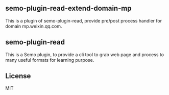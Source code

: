 semo-plugin-read-extend-domain-mp
------------------------

This is a plugin of semo-plugin-read, provide pre/post process handler for domain mp.weixin.qq.com.

## semo-plugin-read

This is a Semo plugin, to provide a cli tool to grab web page and process to many useful formats for learning purpose.

## License

MIT